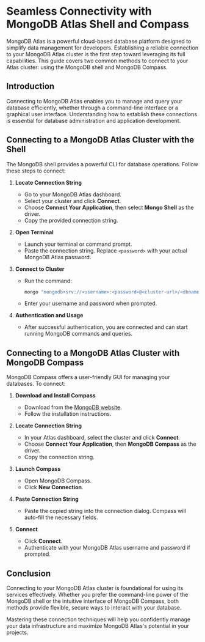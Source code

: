 
# Seamless Connectivity with MongoDB Atlas Shell and Compass

MongoDB Atlas is a powerful cloud-based database platform designed to simplify data management for developers. Establishing a reliable connection to your MongoDB Atlas cluster is the first step toward leveraging its full capabilities. This guide covers two common methods to connect to your Atlas cluster: using the MongoDB shell and MongoDB Compass.


## Introduction

Connecting to MongoDB Atlas enables you to manage and query your database efficiently, whether through a command-line interface or a graphical user interface. Understanding how to establish these connections is essential for database administration and application development.


## Connecting to a MongoDB Atlas Cluster with the Shell

The MongoDB shell provides a powerful CLI for database operations. Follow these steps to connect:

1. **Locate Connection String**

   * Go to your MongoDB Atlas dashboard.
   * Select your cluster and click **Connect**.
   * Choose **Connect Your Application**, then select **Mongo Shell** as the driver.
   * Copy the provided connection string.

2. **Open Terminal**

   * Launch your terminal or command prompt.
   * Paste the connection string. Replace `<password>` with your actual MongoDB Atlas password.

3. **Connect to Cluster**

   * Run the command:

     ```bash
     mongo "mongodb+srv://<username>:<password>@<cluster-url>/<dbname>?retryWrites=true&w=majority"
     ```
   * Enter your username and password when prompted.

4. **Authentication and Usage**

   * After successful authentication, you are connected and can start running MongoDB commands and queries.


## Connecting to a MongoDB Atlas Cluster with MongoDB Compass

MongoDB Compass offers a user-friendly GUI for managing your databases. To connect:

1. **Download and Install Compass**

   * Download from the [MongoDB website](https://www.mongodb.com/products/compass).
   * Follow the installation instructions.

2. **Locate Connection String**

   * In your Atlas dashboard, select the cluster and click **Connect**.
   * Choose **Connect Your Application**, then **MongoDB Compass** as the driver.
   * Copy the connection string.

3. **Launch Compass**

   * Open MongoDB Compass.
   * Click **New Connection**.

4. **Paste Connection String**

   * Paste the copied string into the connection dialog. Compass will auto-fill the necessary fields.

5. **Connect**

   * Click **Connect**.
   * Authenticate with your MongoDB Atlas username and password if prompted.


## Conclusion

Connecting to your MongoDB Atlas cluster is foundational for using its services effectively. Whether you prefer the command-line power of the MongoDB shell or the intuitive interface of MongoDB Compass, both methods provide flexible, secure ways to interact with your database.

Mastering these connection techniques will help you confidently manage your data infrastructure and maximize MongoDB Atlas's potential in your projects.
